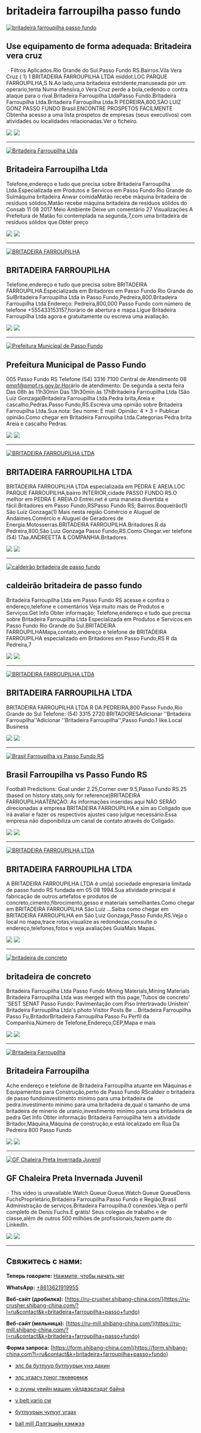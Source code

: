 # britadeira farroupilha passo fundo

<a href="https://swt.shibang-china.com/?l=ru&img&k=britadeira+farroupilha+passo+fundo" target="_blank">![britadeira farroupilha passo fundo](http://static.shibang-china.com/all-800x300/581.jpg)</a>

## Use equipamento de forma adequada: Britadeira vera cruz
&nbsp;&#0183;&#32;Filtros Aplicados.Rio Grande do Sul.Passo Fundo RS.Bairros.Vila Vera Cruz ( 1) 1 BRITADEIRA FARROUPILHA LTDA middot.LOC PARQUE FARROUPILHA,S N.Ao lado,uma britadeira estridente,manuseada por um operario,tenta Numa ofensiva,o Vera Cruz perde a bola,cedendo o contra ataque para o rival.Britadeira Farroupilha LtdaPasso Fundo.Britadeira Farroupilha Ltda.Britadeira Farroupilha Ltda.R PEDREIRA,800,S&#192;O LUIZ GONZ PASSO FUNDO Brasil.ENCONTRE PROSPETOS FACILMENTE Obtenha acesso a uma lista prospetos de empresas (seus executivos) com atividades ou localidades relacionadas.Ver o ficheiro.


<a href="https://whatsapp.shibangsoft.com/WhatsApp.php" target="_blank" title="WhatsApp">![](http://static.shibang-china.com/icon/whatsapp.png)</a> <a href="https://swt.shibang-china.com/?l=ru&icon&k=britadeira+farroupilha+passo+fundo" target="_blank">![](http://static.shibang-china.com/icon/chat-ru.png)</a>

---

<a href="https://swt.shibang-china.com/?l=ru&img&k=britadeira+farroupilha+passo+fundo" target="_blank">![Britadeira Farroupilha Ltda](http://static.shibang-china.com/all-800x300/1389.jpg)</a>

## Britadeira Farroupilha Ltda
Telefone,endere&#231;o e tudo que precisa sobre Britadeira Farroupilha Ltda.Especializada em Produtos e Servicos em Passo Fundo Rio Grande do Sulm&#225;quina britadeira Anwar comidaMat&#227;o recebe m&#225;quina britadeira de res&#237;duos s&#243;lidos.Mat&#227;o recebe m&#225;quina britadeira de res&#237;duos s&#243;lidos do Consab 11 08 2017 Meio Ambiente Deixe um coment&#225;rio 27 Visualiza&#231;&#245;es A Prefeitura de Mat&#227;o foi contemplada na segunda,7,com uma britadeira de res&#237;duos s&#243;lidos que.Obter pre&#231;o


<a href="https://whatsapp.shibangsoft.com/WhatsApp.php" target="_blank" title="WhatsApp">![](http://static.shibang-china.com/icon/whatsapp.png)</a> <a href="https://swt.shibang-china.com/?l=ru&icon&k=britadeira+farroupilha+passo+fundo" target="_blank">![](http://static.shibang-china.com/icon/chat-ru.png)</a>

---

<a href="https://swt.shibang-china.com/?l=ru&img&k=britadeira+farroupilha+passo+fundo" target="_blank">![BRITADEIRA FARROUPILHA](http://static.shibang-china.com/all-800x300/524.jpg)</a>

## BRITADEIRA FARROUPILHA
Telefone,endere&#231;o e tudo que precisa sobre BRITADEIRA FARROUPILHA.Especializada em Britadores em Passo Fundo Rio Grande do SulBritadeira Farroupilha Ltda in Passo Fundo,Pedreira,800.Britadeira Farroupilha Ltda Endere&#231;o: Pedreira,800,000 Passo Fundo com n&#250;mero de telefone +555433153157,hor&#225;rio de abertura e mapa.Ligue Britadeira Farroupilha Ltda agora e gratuitamente ou escreva uma avalia&#231;&#227;o.


<a href="https://whatsapp.shibangsoft.com/WhatsApp.php" target="_blank" title="WhatsApp">![](http://static.shibang-china.com/icon/whatsapp.png)</a> <a href="https://swt.shibang-china.com/?l=ru&icon&k=britadeira+farroupilha+passo+fundo" target="_blank">![](http://static.shibang-china.com/icon/chat-ru.png)</a>

---

<a href="https://swt.shibang-china.com/?l=ru&img&k=britadeira+farroupilha+passo+fundo" target="_blank">![Prefeitura Municipal de Passo Fundo](http://static.shibang-china.com/all-800x300/1347.jpg)</a>

## Prefeitura Municipal de Passo Fundo
005 Passo Fundo RS Telefone (54) 3316 7100 Central de Atendimento 08 pmpf@pmpf.rs.gov.br.Hor&#225;rio de atendimento: De segunda a sexta feira Das 08h &#224;s 11h30min Das 13h30min &#224;s 17hBritadeira Farroupilha Ltda (S&#227;o Luiz Gonzaga)Britadeira Farroupilha Ltda.Pedra brita,Areia e cascalho,Pedras.Passo Fundo,RS.Escreva uma opini&#227;o sobre Britadeira Farroupilha Ltda.Sua nota: Seu nome: E mail: Opini&#227;o: 4 + 3 = Publicar opini&#227;o.Como chegar em Britadeira Farroupilha Ltda.Categorias Pedra brita Areia e cascalho Pedras.


<a href="https://whatsapp.shibangsoft.com/WhatsApp.php" target="_blank" title="WhatsApp">![](http://static.shibang-china.com/icon/whatsapp.png)</a> <a href="https://swt.shibang-china.com/?l=ru&icon&k=britadeira+farroupilha+passo+fundo" target="_blank">![](http://static.shibang-china.com/icon/chat-ru.png)</a>

---

<a href="https://swt.shibang-china.com/?l=ru&img&k=britadeira+farroupilha+passo+fundo" target="_blank">![BRITADEIRA FARROUPILHA LTDA](http://static.shibang-china.com/all-800x300/517.jpg)</a>

## BRITADEIRA FARROUPILHA LTDA
BRITADEIRA FARROUPILHA LTDA especializada em PEDRA E AREIA.LOC PARQUE FARROUPILHA,bairro INTERIOR,cidade PASSO FUNDO RS.O melhor em PEDRA E AREIA.O Entrei.net &#233; uma maneira divertida e f&#225;cil.Britadores em Passo Fundo,RSPasso Fundo RS; Bairros.Boqueir&#227;o(1) S&#227;o Luiz Gonzaga(1) Mais nesta regi&#227;o Com&#233;rcio e Aluguel de Andaimes.Com&#233;rcio e Aluguel de Geradores de Energia.Motosserras.BRITADEIRA FARROUPILHA.Britadores.R da Pedreira,800,S&#227;o Luiz Gonzaga Passo Fundo,RS.Como Chegar.ver telefone (54) 17aa.ANDREETTA &amp; COMPANHIA.Britadores.


<a href="https://whatsapp.shibangsoft.com/WhatsApp.php" target="_blank" title="WhatsApp">![](http://static.shibang-china.com/icon/whatsapp.png)</a> <a href="https://swt.shibang-china.com/?l=ru&icon&k=britadeira+farroupilha+passo+fundo" target="_blank">![](http://static.shibang-china.com/icon/chat-ru.png)</a>

---

<a href="https://swt.shibang-china.com/?l=ru&img&k=britadeira+farroupilha+passo+fundo" target="_blank">![caldeir&#227;o britadeira de passo fundo](http://static.shibang-china.com/all-800x300/682.jpg)</a>

## caldeir&#227;o britadeira de passo fundo
Britadeira Farroupilha Ltda em Passo Fundo RS acesse e confira o endere&#231;o,telefone e coment&#225;rios Veja muito mais de Produtos e Servi&#231;os.Get Info Obter informa&#231;&#227;o; Telefone,endere&#231;o e tudo que precisa sobre Britadeira Farroupilha Ltda Especializada em Produtos e Servicos em Passo Fundo Rio Grande do Sul.BRITADEIRA FARROUPILHAMapa,contato,endere&#231;o e telefone de BRITADEIRA FARROUPILHA especializado em Britadores em Passo Fundo,RS R da Pedreira,7


<a href="https://whatsapp.shibangsoft.com/WhatsApp.php" target="_blank" title="WhatsApp">![](http://static.shibang-china.com/icon/whatsapp.png)</a> <a href="https://swt.shibang-china.com/?l=ru&icon&k=britadeira+farroupilha+passo+fundo" target="_blank">![](http://static.shibang-china.com/icon/chat-ru.png)</a>

---

<a href="https://swt.shibang-china.com/?l=ru&img&k=britadeira+farroupilha+passo+fundo" target="_blank">![BRITADEIRA FARROUPILHA LTDA](http://static.shibang-china.com/all-800x300/77.jpg)</a>

## BRITADEIRA FARROUPILHA LTDA
BRITADEIRA FARROUPILHA LTDA R DA PEDREIRA,800 Passo Fundo,Rio Grande do Sul Telefone: (54) 3315 2720  BRITADORESAdicionar ''Britadeira Farroupilha''Adicionar ''Britadeira Farroupilha'',Passo Fundo.1 like.Local Business


<a href="https://whatsapp.shibangsoft.com/WhatsApp.php" target="_blank" title="WhatsApp">![](http://static.shibang-china.com/icon/whatsapp.png)</a> <a href="https://swt.shibang-china.com/?l=ru&icon&k=britadeira+farroupilha+passo+fundo" target="_blank">![](http://static.shibang-china.com/icon/chat-ru.png)</a>

---

<a href="https://swt.shibang-china.com/?l=ru&img&k=britadeira+farroupilha+passo+fundo" target="_blank">![Brasil Farroupilha vs Passo Fundo RS](http://static.shibang-china.com/all-800x300/430.jpg)</a>

## Brasil Farroupilha vs Passo Fundo RS
Football Predictions: Goal under 2.25,Corner over 9.5,Passo Fundo RS.25 (based on history stats,only for reference)BRITADEIRA FARROUPILHAATEN&#199;&#195;O: As informa&#231;&#245;es inseridas aqui N&#195;O SER&#195;O direcionadas a empresa BRITADEIRA FARROUPILHA e sim ao Coligado que ir&#225; avaliar e fazer os respectivos ajustes caso julgue necess&#225;rio.Essa empresa n&#227;o disponibiliza um canal de contato atrav&#233;s do Coligado.


<a href="https://whatsapp.shibangsoft.com/WhatsApp.php" target="_blank" title="WhatsApp">![](http://static.shibang-china.com/icon/whatsapp.png)</a> <a href="https://swt.shibang-china.com/?l=ru&icon&k=britadeira+farroupilha+passo+fundo" target="_blank">![](http://static.shibang-china.com/icon/chat-ru.png)</a>

---

<a href="https://swt.shibang-china.com/?l=ru&img&k=britadeira+farroupilha+passo+fundo" target="_blank">![BRITADEIRA FARROUPILHA LTDA](http://static.shibang-china.com/all-800x300/28.jpg)</a>

## BRITADEIRA FARROUPILHA LTDA
A BRITADEIRA FARROUPILHA LTDA &#233; um(a) sociedade empresaria limitada de passo fundo RS fundada em 05 08 1994.Sua atividade principal &#233; fabrica&#231;&#227;o de outros artefatos e produtos de concreto,cimento,fibrocimento,gesso e materiais semelhantes.Como chegar em BRITADEIRA FARROUPILHA S&#227;o Luiz …Saiba como chegar em BRITADEIRA FARROUPILHA em S&#227;o Luiz Gonzaga,Passo Fundo,RS.Veja o local no mapa,trace rotas,visualize as redondezas,consulte o endere&#231;o,telefones,fotos e veja avalia&#231;&#245;es GuiaMais Mapas.


<a href="https://whatsapp.shibangsoft.com/WhatsApp.php" target="_blank" title="WhatsApp">![](http://static.shibang-china.com/icon/whatsapp.png)</a> <a href="https://swt.shibang-china.com/?l=ru&icon&k=britadeira+farroupilha+passo+fundo" target="_blank">![](http://static.shibang-china.com/icon/chat-ru.png)</a>

---

<a href="https://swt.shibang-china.com/?l=ru&img&k=britadeira+farroupilha+passo+fundo" target="_blank">![britadeira de concreto](http://static.shibang-china.com/all-800x300/1414.jpg)</a>

## britadeira de concreto
Britadeira Farroupilha Ltda Passo Fundo Mining Materials,Mining Materials Britadeira Farroupilha Ltda was merged with this page,'Tubos de concreto' 'SEST SENAT Passo Fundo: Pavimenta&#231;&#227;o com Piso Intertravado Unistein' Britadeira Farroupilha Ltda's photo Visitor Posts Be …Britadeira Farroupilha Passo Fu,BritadorBritadeira Farroupilha Passo Fu Perfil da Companhia,N&#250;mero de Telefone,Endere&#231;o,CEP,Mapa e mais


<a href="https://whatsapp.shibangsoft.com/WhatsApp.php" target="_blank" title="WhatsApp">![](http://static.shibang-china.com/icon/whatsapp.png)</a> <a href="https://swt.shibang-china.com/?l=ru&icon&k=britadeira+farroupilha+passo+fundo" target="_blank">![](http://static.shibang-china.com/icon/chat-ru.png)</a>

---

<a href="https://swt.shibang-china.com/?l=ru&img&k=britadeira+farroupilha+passo+fundo" target="_blank">![Britadeira Farroupilha](http://static.shibang-china.com/all-800x300/1247.jpg)</a>

## Britadeira Farroupilha
Ache endere&#231;o e telefone de Britadeira Farroupilha atuante em M&#225;quinas e Equipamentos para Constru&#231;&#227;o,perto de Passo Fundo RScaldeir o britadeira de passo fundoinvestimento minimo para uma britadeira de pedra.investimento minimo para uma britadeira de,qual o tamanho de uma britadeira de minerio de uranio,investimento minimo para uma britadeira de pedra Get Info Obter informa&#231;&#227;o Britadeira Farroupilha tem a atividade Britador,M&#225;quina,M&#225;quina de constru&#231;&#227;o,e est&#225; localizado em Rua Da Pedreira 800 Passo Fundo


<a href="https://whatsapp.shibangsoft.com/WhatsApp.php" target="_blank" title="WhatsApp">![](http://static.shibang-china.com/icon/whatsapp.png)</a> <a href="https://swt.shibang-china.com/?l=ru&icon&k=britadeira+farroupilha+passo+fundo" target="_blank">![](http://static.shibang-china.com/icon/chat-ru.png)</a>

---

<a href="https://swt.shibang-china.com/?l=ru&img&k=britadeira+farroupilha+passo+fundo" target="_blank">![GF Chaleira Preta Invernada Juvenil](http://static.shibang-china.com/all-800x300/570.jpg)</a>

## GF Chaleira Preta Invernada Juvenil
&nbsp;&#0183;&#32;This video is unavailable.Watch Queue Queue.Watch Queue QueueDenis FuchsPropriet&#225;rio,Britadeira Farroupilha Passo Fundo e Regi&#227;o,Brasil Administra&#231;&#227;o de servi&#231;os.Britadeira Farroupilha.0 conex&#245;es.Veja o perfil completo de Denis Fuchs.&#201; gr&#225;tis! Seus colegas de trabalho e de classe,al&#233;m de outros 500 milh&#245;es de profissionais,fazem parte do LinkedIn.


<a href="https://whatsapp.shibangsoft.com/WhatsApp.php" target="_blank" title="WhatsApp">![](http://static.shibang-china.com/icon/whatsapp.png)</a> <a href="https://swt.shibang-china.com/?l=ru&icon&k=britadeira+farroupilha+passo+fundo" target="_blank">![](http://static.shibang-china.com/icon/chat-ru.png)</a>

---
## Свяжитесь с нами:

**Теперь говорите:** [Нажмите, чтобы начать чат](https://swt.shibang-china.com?l=ru&contact&k=britadeira+farroupilha+passo+fundo)

**WhatsApp:**  [+8613621919955](https://whatsapp.shibangsoft.com/WhatsApp.php)

**Веб-сайт (дробилка):** [https://ru-crusher.shibang-china.com/](https://ru-crusher.shibang-china.com/?l=ru&contact&k=britadeira+farroupilha+passo+fundo)

**Веб-сайт (мельница):** [https://ru-mill.shibang-china.com/](https://ru-mill.shibang-china.com/?l=ru&contact&k=britadeira+farroupilha+passo+fundo)

**Форма запроса:** [https://form.shibang-china.com](https://form.shibang-china.com?l=ru&contact&k=britadeira+farroupilha+passo+fundo)

* [элс ба бутлуур бутлуурын үнэ дахин](../129/%D1%8D%D0%BB%D1%81%20%D0%B1%D0%B0%20%D0%B1%D1%83%D1%82%D0%BB%D1%83%D1%83%D1%80%20%D0%B1%D1%83%D1%82%D0%BB%D1%83%D1%83%D1%80%D1%8B%D0%BD%20%D2%AF%D0%BD%D1%8D%20%D0%B4%D0%B0%D1%85%D0%B8%D0%BD.md)

* [элс угаагч тоног төхөөрөмж](../127/%D1%8D%D0%BB%D1%81%20%D1%83%D0%B3%D0%B0%D0%B0%D0%B3%D1%87%20%D1%82%D0%BE%D0%BD%D0%BE%D0%B3%20%D1%82%D3%A9%D1%85%D3%A9%D3%A9%D1%80%D3%A9%D0%BC%D0%B6.md)

* [р зууны үеийн машин үйлдвэрлэдэг байна](../129/%D1%80%20%D0%B7%D1%83%D1%83%D0%BD%D1%8B%20%D2%AF%D0%B5%D0%B8%D0%B9%D0%BD%20%D0%BC%D0%B0%D1%88%D0%B8%D0%BD%20%D2%AF%D0%B9%D0%BB%D0%B4%D0%B2%D1%8D%D1%80%D0%BB%D1%8D%D0%B4%D1%8D%D0%B3%20%D0%B1%D0%B0%D0%B9%D0%BD%D0%B0.md)

* [v belt vario cw](../129/v%20belt%20vario%20cw.md)

* [бутлуурын чулууг угаах](../128/%D0%B1%D1%83%D1%82%D0%BB%D1%83%D1%83%D1%80%D1%8B%D0%BD%20%D1%87%D1%83%D0%BB%D1%83%D1%83%D0%B3%20%D1%83%D0%B3%D0%B0%D0%B0%D1%85.md)

* [ball mill Дэлгэцийн хэмжээ](../129/ball%20mill%20%D0%94%D1%8D%D0%BB%D0%B3%D1%8D%D1%86%D0%B8%D0%B9%D0%BD%20%D1%85%D1%8D%D0%BC%D0%B6%D1%8D%D1%8D.md)